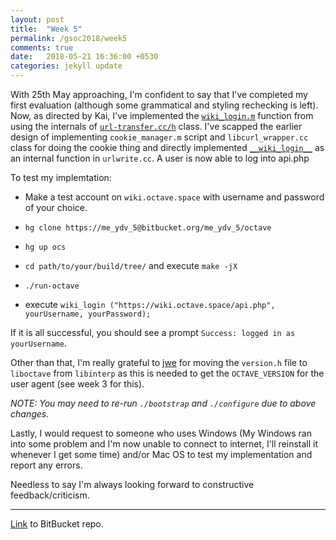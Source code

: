 ```yaml
---
layout: post
title:  "Week 5"
permalink: /gsoc2018/week5
comments: true
date:   2018-05-21 16:36:00 +0530
categories: jekyll update
---
```


With 25th May approaching, I'm confident to say that I've completed my first evaluation (although some grammatical and styling rechecking is left). Now, as directed by Kai, I've implemented the [`wiki_login.m`](https://bitbucket.org/me_ydv_5/octave/src/default/scripts/miscellaneous/wiki_login.m) function from using the internals of [`url-transfer.cc/h`](https://bitbucket.org/me_ydv_5/octave/src/3fe1c77dfbb320306d228e0cd10608b7f8057165/liboctave/util/url-transfer.cc#lines-731) class. I've scapped the earlier design of implementing `cookie_manager.m` script and `libcurl_wrapper.cc` class for doing the cookie thing and directly implemented [`__wiki_login__`](https://bitbucket.org/me_ydv_5/octave/src/3fe1c77dfbb320306d228e0cd10608b7f8057165/libinterp/corefcn/urlwrite.cc#lines-739) as an internal function in `urlwrite.cc`. A user is now able to log into api.php

To test my implemtation:

*   Make a test account on `wiki.octave.space` with username and password of your choice. 
*   `hg clone https://me_ydv_5@bitbucket.org/me_ydv_5/octave`
*   `hg up ocs`

*   `cd path/to/your/build/tree/` and execute `make -jX`

*   `./run-octave`

*   execute `wiki_login ("https://wiki.octave.space/api.php", yourUsername, yourPassword);`

If it is all successful, you should see a prompt `Success: logged in as yourUsername`.

Other than that, I'm really grateful to [jwe](http://jweaton.org/) for moving the `version.h` file to `liboctave` from `libinterp` as this is needed to get the `OCTAVE_VERSION` for the user agent (see week 3 for this).


*NOTE: You may need to re-run `./bootstrap` and `./configure` due to above changes.*

Lastly, I would request to someone who uses Windows (My Windows ran into some problem and I'm now unable to connect to internet, I'll reinstall it whenever I get some time) and/or Mac OS to test my implementation and report any errors.

Needless to say I'm always looking forward to constructive feedback/criticism.

****

[Link](https://bitbucket.org/me_ydv_5/octave/commits/branch/ocs) to BitBucket repo.
